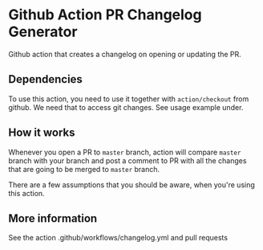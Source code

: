 # Github Action PR Changelog Generator

Github action that creates a changelog on opening or updating the PR.

## Dependencies

To use this action, you need to use it together with `action/checkout` from github.
We need that to access git changes. See usage example under.

## How it works

Whenever you open a PR to `master` branch, action will compare `master` branch with your branch and
post a comment to PR with all the changes that are going to be merged to `master` branch.

There are a few assumptions that you should be aware, when you're using this action.

## More information

See the action .github/workflows/changelog.yml and pull requests
